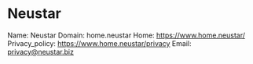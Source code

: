 
# Neustar

Name: Neustar
Domain: home.neustar
Home: https://www.home.neustar/
Privacy_policy: https://www.home.neustar/privacy
Email: privacy@neustar.biz

